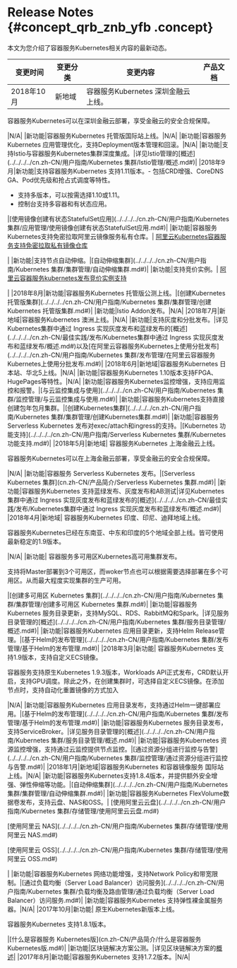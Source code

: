 # Release Notes {#concept_qrb_znb_yfb .concept}

本文为您介绍了容器服务Kubernetes相关内容的最新动态。

|变更时间|变更分类|变更内容|产品文档|
|----|----|----|----|
|2018年10月|新地域| 容器服务Kubernetes 深圳金融云上线。

 容器服务Kubernetes可以在深圳金融云部署，享受金融云的安全合规保障。

 |N/A|
|新功能|容器服务Kubernetes 托管版国际站上线。|N/A|
|新功能|容器服务Kubernetes 应用管理优化，支持Deployment版本管理和回滚。|N/A|
|新功能|支持Istio与容器服务Kubernetes集群深度集成。|详见Istio管理的[概述](../../../../cn.zh-CN/用户指南/Kubernetes 集群/Istio管理/概述.md#)|
|2018年9月|新功能|支持容器服务Kubernetes 支持1.11版本。-   包括CRD增强、CoreDNS GA、Pod优先级和抢占式调度等特性。
-   支持多版本，可以按需选择1.10或1.11。
-   控制台支持多容器和有状态应用。

|[使用镜像创建有状态StatefulSet应用](../../../../cn.zh-CN/用户指南/Kubernetes 集群/应用管理/使用镜像创建有状态StatefulSet应用.md#)|
|新功能|容器服务Kubernetes支持免密拉取阿里云镜像服务私有仓库。| [阿里云Kubernetes容器服务支持免密拉取私有镜像仓库](https://yq.aliyun.com/articles/640906)

 |
|新功能|支持节点自动伸缩。|[自动伸缩集群](../../../../cn.zh-CN/用户指南/Kubernetes 集群/集群管理/自动伸缩集群.md#)|
|新功能|支持竞价实例。| [阿里云容器服务kubernetes发布竞价实例支持](https://yq.aliyun.com/articles/640929)

 |
|2018年8月|新功能|容器服务Kubernetes 托管版公测上线。|[创建Kubernetes 托管版集群](../../../../cn.zh-CN/用户指南/Kubernetes 集群/集群管理/创建Kubernetes 托管版集群.md#)|
|新功能|Istio Addon发布。|N/A|
|2018年7月|新地域|容器服务Kubernetes 澳洲上线。|N/A|
|新功能|支持灰度和分批发布。|详见Kubernetes集群中通过 Ingress 实现灰度发布和蓝绿发布的[概述](../../../../cn.zh-CN/最佳实践/发布/Kubernetes集群中通过 Ingress 实现灰度发布和蓝绿发布/概述.md#)以及[在阿里云容器服务Kubernetes上使用分批发布](../../../../cn.zh-CN/用户指南/Kubernetes 集群/发布管理/在阿里云容器服务Kubernetes上使用分批发布.md#)|
|2018年6月|新地域|容器服务Kubernetes 日本站、华北5上线。|N/A|
|新功能|容器服务Kubernetes 1.10版本支持FPGA、HugePages等特性。|N/A|
|新功能|容器服务Kubernetes监控增强，支持应用监控和报警。|[与云监控集成与使用](../../../../cn.zh-CN/用户指南/Kubernetes 集群/监控管理/与云监控集成与使用.md#)|
|新功能|容器服务Kubernetes支持直接创建包年包月集群。|[创建Kubernetes集群](../../../../cn.zh-CN/用户指南/Kubernetes 集群/集群管理/创建Kubernetes集群.md#)|
|新功能|容器服务Serverless Kubernetes 发布对exec/attach和ingress的支持。|[Kubernetes 功能支持](../../../../cn.zh-CN/用户指南/Serverless Kubernetes 集群/Kubernetes 功能支持.md#)|
|2018年5月|新地域| 容器服务Kubernetes 上海金融云上线。

 容器服务Kubernetes可以在上海金融云部署，享受金融云的安全合规保障。

 |N/A|
|新功能|容器服务 Serverless Kubernetes 发布。|[Serverless Kubernetes 集群](cn.zh-CN/产品简介/Serverless Kubernetes 集群.md#)|
|新功能|容器服务Kubernetes 支持蓝绿发布、灰度发布和AB测试|详见Kubernetes集群中通过 Ingress 实现灰度发布和蓝绿发布的[概述](../../../../cn.zh-CN/最佳实践/发布/Kubernetes集群中通过 Ingress 实现灰度发布和蓝绿发布/概述.md#)|
|2018年4月|新地域| 容器服务Kubernetes 印度、印尼、迪拜地域上线。

 容器服务Kubernetes已经在东南亚、中东和印度的5个地域全部上线。皆可使用最新稳定的1.9版本。

 |N/A|
|新功能| 容器服务多可用区Kubernetes高可用集群发布。

 支持将Master部署到3个可用区，而woker节点也可以根据需要选择部署在多个可用区。从而最大程度实现集群的生产可用。

 |[创建多可用区 Kubernetes 集群](../../../../cn.zh-CN/用户指南/Kubernetes 集群/集群管理/创建多可用区 Kubernetes 集群.md#)|
|新功能|容器服务Kubernetes 服务目录更新，支持MySQL、RDS、RabbitMQ和Spark。|详见服务目录管理的[概述](../../../../cn.zh-CN/用户指南/Kubernetes 集群/服务目录管理/概述.md#)|
|新功能|容器服务Kubernetes 应用目录更新，支持Helm Release管理。|[基于Helm的发布管理](../../../../cn.zh-CN/用户指南/Kubernetes 集群/发布管理/基于Helm的发布管理.md#)|
|2018年3月|新功能| 容器服务Kubernetes 支持1.9版本，支持自定义ECS镜像。

 容器服务支持原生Kubernetes 1.9.3版本，Workloads API正式发布，CRD默认开启，支持GPU调度。除此之外，在创建集群时，可选择自定义ECS镜像。在添加节点时，支持自动化重置镜像的方式加入

 |N/A|
|新功能|容器服务Kubernetes 应用目录发布，支持通过Helm一键部署应用。|[基于Helm的发布管理](../../../../cn.zh-CN/用户指南/Kubernetes 集群/发布管理/基于Helm的发布管理.md#)|
|新功能|容器服务Kubernetes 服务目录发布，支持ServiceBroker。|详见服务目录管理的[概述](../../../../cn.zh-CN/用户指南/Kubernetes 集群/服务目录管理/概述.md#)|
|新功能|容器服务Kubernetes 资源监控增强，支持通过云监控提供节点监控。|[通过资源分组进行监控与告警](../../../../cn.zh-CN/用户指南/Kubernetes 集群/监控管理/通过资源分组进行监控与告警.md#)|
|2018年1月|新地域|容器服务Kubernetes 和容器镜像服务 国际站上线。|N/A|
|新功能|容器服务Kubernetes支持1.8.4版本，并提供额外安全增强、弹性伸缩等功能。|[自动伸缩集群](../../../../cn.zh-CN/用户指南/Kubernetes 集群/集群管理/自动伸缩集群.md#)|
|新功能|容器服务Kubernetes FlexVolume数据卷发布，支持云盘、NAS和OSS。| [使用阿里云云盘](../../../../cn.zh-CN/用户指南/Kubernetes 集群/存储管理/使用阿里云云盘.md#)

 [使用阿里云 NAS](../../../../cn.zh-CN/用户指南/Kubernetes 集群/存储管理/使用阿里云 NAS.md#)

 [使用阿里云 OSS](../../../../cn.zh-CN/用户指南/Kubernetes 集群/存储管理/使用阿里云 OSS.md#)

 |
|新功能|容器服务Kubernetes 网络功能增强，支持Network Policy和带宽限制。|[通过负载均衡（Server Load Balancer）访问服务](../../../../cn.zh-CN/用户指南/Kubernetes 集群/负载均衡及路由管理/通过负载均衡（Server Load Balancer）访问服务.md#)|
|新功能|容器服务Kubernetes 支持弹性裸金属服务器。|N/A|
|2017年10月|新功能| 原生Kubernetes新版本上线。

 容器服务Kubernetes 支持1.8.1版本。

 |[什么是容器服务 Kubernetes版](cn.zh-CN/产品简介/什么是容器服务 Kubernetes版.md#)|
|新功能|区块链解决方案公测。|详见区块链解决方案的[概述](../../../../cn.zh-CN/解决方案/区块链解决方案/概述.md#)|
|2017年8月|新功能|容器服务Kubernetes 支持1.7.2版本。|N/A|

